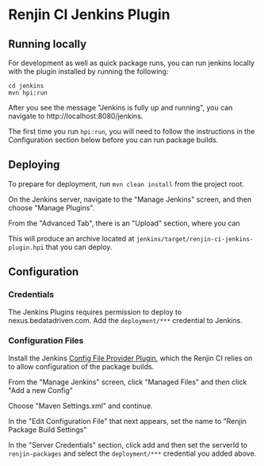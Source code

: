
# Renjin CI Jenkins Plugin


## Running locally

For development as well as quick package runs, you can run jenkins locally with the plugin installed by running
the following:

```
cd jenkins
mvn hpi:run
```

After you see the message "Jenkins is fully up and running", you can navigate to http://localhost:8080/jenkins. 

The first time you run `hpi:run`, you will need to follow the instructions in the Configuration section below
before you can run package builds.

## Deploying

To prepare for deployment, run `mvn clean install` from the project root. 

On the Jenkins server, navigate to the "Manage Jenkins" screen, and then choose "Manage Plugins".

From the "Advanced Tab", there is an "Upload" section, where you can 

This will produce an archive located at `jenkins/target/renjin-ci-jenkins-plugin.hpi` that you can deploy.


## Configuration

### Credentials

The Jenkins Plugins requires permission to deploy to nexus.bedatadriven.com. Add the `deployment/***` credential to Jenkins.

### Configuration Files

Install the Jenkins [Config File Provider Plugin](https://wiki.jenkins-ci.org/display/JENKINS/Config+File+Provider+Plugin),
which the Renjin CI relies on to allow configuration of the package builds.

From the "Manage Jenkins" screen, click "Managed Files" and then click "Add a new Config"

Choose "Maven Settings.xml" and continue.

In the "Edit Configuration File" that next appears, set the name to "Renjin Package Build Settings"

In the "Server Credentials" section, click add and then set the serverId to `renjin-packages` and select
the `deployment/***` credential you added above.

